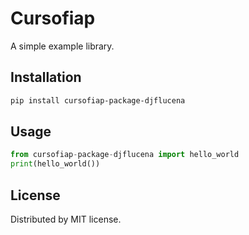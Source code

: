 # Cursofiap
A simple example library.
## Installation
```sh
pip install cursofiap-package-djflucena
```
## Usage
```python
from cursofiap-package-djflucena import hello_world
print(hello_world())
```
## License 

Distributed by MIT license.
